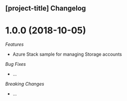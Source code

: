 ## [project-title] Changelog

<a name="1.0.0"></a>
# 1.0.0 (2018-10-05)

*Features*
* Azure Stack sample for managing Storage accounts

*Bug Fixes*
* ...

*Breaking Changes*
* ...
